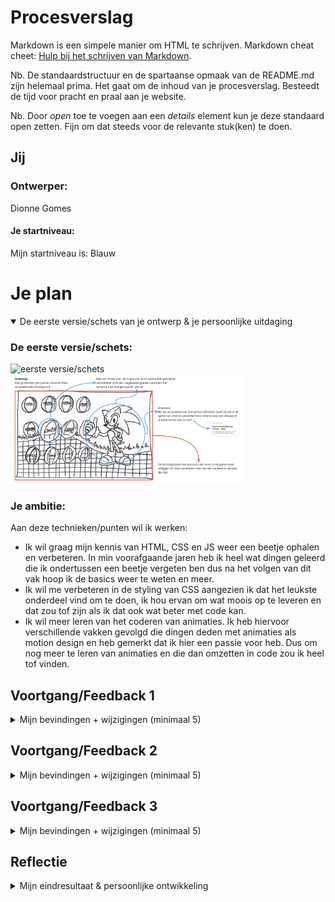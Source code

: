 # Procesverslag
Markdown is een simpele manier om HTML te schrijven.
Markdown cheat cheet: [Hulp bij het schrijven van Markdown](https://github.com/adam-p/markdown-here/wiki/Markdown-Cheatsheet).

Nb. De standaardstructuur en de spartaanse opmaak van de README.md zijn helemaal prima. Het gaat om de inhoud van je procesverslag. Besteedt de tijd voor pracht en praal aan je website.

Nb. Door *open* toe te voegen aan een *details* element kun je deze standaard open zetten. Fijn om dat steeds voor de relevante stuk(ken) te doen.





## Jij

### Ontwerper:
Dionne Gomes

#### Je startniveau:
Mijn startniveau is: Blauw





# Je plan

<details open>
  <summary>De eerste versie/schets van je ontwerp & je persoonlijke uitdaging</summary>

  ### De eerste versie/schets:
  <img src="readme-images/SchetsV1.png" width="375px" alt="eerste versie/schets">
  <img src="readme-images/SchetsV1annotaties.png" width="375px" alt="eerste versie/schets inclusief annotaties em uitleg">

  ### Je ambitie:
  Aan deze technieken/punten wil ik werken:
  - Ik wil graag mijn kennis van HTML, CSS en JS weer een beetje ophalen en verbeteren. In min voorafgaande jaren heb ik heel wat dingen geleerd die ik ondertussen een beetje vergeten ben dus na het volgen van dit vak hoop ik de basics weer te weten en meer.
  - Ik wil me verbeteren in de styling van CSS aangezien ik dat het leukste onderdeel vind om te doen, ik hou ervan om wat moois op te leveren en dat zou tof zijn als ik dat ook wat beter met code kan.
  - Ik wil meer leren van het coderen van animaties. Ik heb hiervoor verschillende vakken gevolgd die dingen deden met animaties als motion design en heb gemerkt dat ik hier een passie voor heb. Dus om nog meer te leren van animaties en die dan omzetten in code zou ik heel tof vinden.

</details>




## Voortgang/Feedback 1

<details>
  <summary>Mijn bevindingen + wijzigingen (minimaal 5)</summary>

  ### Bevinding 1:
  Het idee past heel goed bij het onderwerp. De onderdelen passen allemaal bij de stijl van Sonic. Ik vind de muntjes een creatieve manier om de jaartallen weer te geven.

  #### oplossing:
  Is niet nodig. Houden zo.



  ### Bevinding 2:
  Hoe geef je de achtergrond weer? In oude pixel-vorm of realistische moderne vorm?

  #### oplossing:
  Ik ben van plan de achtergronden zo weer te geven dat ze bij dat jaartal en het karakter passen. Je krijgt dan bij de nieuwste versies van Sonic een realistische/3d achtergrond en bij de pixelige karakters een pixelige achtergrond.



  ### Bevinding 3:
  Animatie verwerken in de muntjes door middel van hover? Of in rollende Sonic?

  #### oplossing:
  Het lijkt me tof om de muntjes een horizontaal draaiende animatie mee te geven aangezien ze dat ook doen in de daadwerkelijke game en Sonic zelf springt en draait ook veel in de game dus het lijkt me leuk om dat ook in get ontwerp te verwerken.



  ### Bevinding 4:
  Ga je zelf de Sonics illustreren of maak je gebruik van afbeeldingen?

  #### oplossing:
  Ik wil proberen de muntjes zelf te gaan illustreren in HTML en CSS zodat ik ook deze vaardigheid onder de knie krijg. Verder gebruik ik bestaande afbeeldingen van de Sonic personages aangezien die per jaartal en game hun eigen vormgeving hebben gekregen en ik juist duidelijk wil laten zien.



  ### Bevinding 5:
  Misschien onder of boven Sonic de specifieke naam en het jaartal laten zien?

  #### oplossing:
  Een beetje feed forward geven is inderdaad een goed idee! Ik wil so wie so het jaartal in de ringen laten weergeven en door de animaties laten zien welke je hebt geselecteerd maar wie weet kan ik daar nog meer mee.

</details>




## Voortgang/Feedback 2

<details>
  <summary>Mijn bevindingen + wijzigingen (minimaal 5)</summary>

  Zie hier het feedback formulier die mijn klasgenoot heeft ingevuld:
  <img src="readme-images/Feedback1_Dionne.png" width="375px" alt="Feedback formulier">

  ### Bevinding 1:
  Als feedback kreeg ik te horen dat de indeling van Sonic ten opzichte van de rest van de website nog niet helemaal optimaal was.

  #### oplossing:
  Dit kan ik oplossen door de afbeelding van Sonic naast de munten te positioneren met een Display Grid.


  ### Bevinding 2:
  Op het feedback formulier is aangegeven dat mijn teksten nog niet voldoende contrast hebben ten opzichte van mijn achtergrond.

  #### oplossing:
  Met de tool "https://contrast-ratio.com/" heb ik kunnen checken of mijn contrasten goed genoeg waren en als hieruit bleek dat de contrast ratio niet voldoende was heb ik de achtergrond afbeelding aangepast.

  ### Bevinding 3:
  Op het feedback formulier is aangegeven dat mijn fonts nog niet correct getoond worden als de pagina in Github wordt getoond.

  #### oplossing:
  Deze oplossing wordt ons uitgelecht in de les van dinsdag 26 april. Ook is deze les op dlo te vinden en hieruit blijkt dat er drie verschillende manieren zijn om het op te lossen. Ik heb voor de @font-face manier gekozen.

  ### Bevinding 4:
  Op het feedback formulier is aangegeven dat de states van de interactieve elementen niet passen bij het ontwerp.

  #### oplossing:
  De states apart een opmaak geven, bijvoorbeeld een actieve state in een ring in plaats van het default vierkantje.

  ### Bevinding 5:
  Op het feedback formulier is aangegeven dat er in de CSS geen commentaar is opgenomen om de structuur duidelijk te maken en om uitleg te geven.

  #### oplossing:
  Dit kan ik gemakkelijk oplossen door aan te geven wat de functie is van de stukken code die ik geschreven heb met /*...*/ .

</details>



## Voortgang/Feedback 3

<details>
  <summary>Mijn bevindingen + wijzigingen (minimaal 5)</summary>

  Zie hier het feedback formulier die mijn klasgenoot heeft ingevuld:
  <img src="readme-images/Feedback2_Dionne.png" width="375px" alt="Feedback formulier">

  ### Bevinding 1:
  Op het feedback formulier wordt aangegeven dat de jaartallen een stukje uit steken onder het scherm waar de achtergrond afbeelding stopt.

  #### oplossing:
  Dit heb ik opgelost door de "background-size" op "cover" te zetten en de "ol" (het gedeelte onder de ringen dus) een "padding" aan de onderkant te geven.



  ### Bevinding 2:
  Op het feedback formulier wordt aangegeven dat ik nog steeds geen commentaar verwerkt heb na de vorige feedback.

  #### oplossing:
  Dit keer wel echt commentaar toevoegen in de css met /*...*/ .


  ### Bevinding 3:
  Op het feedback formulier wordt aangegeven dat ik geen bronnen heb opgenomen.

  #### oplossing:
  Veel bronnen heb ik niet gebruikt, af en toe alleen even gespiekt op "https://www.w3schools.com/" om te kijken hoe het ook alweer zat. Deze website zal ik in mijn code toevoegen.


  ### Bevinding 4:
  Op het feedback formulier wordt aangegeven dat de CSS properties niet binnen een selector staan in dezelfde volgorde.

  #### oplossing:
  Dit kan ik gemakkelijk oplossen door de structuur van mijn code wat netter te maken en wat meer te groeperen. Dus toepassen wat we in de les van donderdag behandeld hebben.



  ### Bevinding 5:
  Op het feedback formulier wordt aangegeven dat er geen CSS custom properties worden gebruikt voor alle kleurtjes en verloopjes.

  #### oplossing:
  Dit heb ik direcht toegevoegd doormiddel van:
  :root {
    --color-text: white;
    --color-ring-base: #FA9F1A;
    --color-ring-shadow: #945F0C;
    --color-ring-light: #FBCD38;
}

</details>




## Reflectie

<details>
  <summary>Mijn eindresultaat & persoonlijke ontwikkeling</summary>

  ### Je uitkomst - karakteristiek screenshot(s):
  Home page:
  <img src="readme-images/FinalDesign.png" width="375px" alt="final ontwerp">

  Detail pages:
  <img src="readme-images/FinalDesign1988.png" width="375px" alt="final ontwerp 1988">
  <img src="readme-images/FinalDesign1991.png" width="375px" alt="final ontwerp 1991">
  <img src="readme-images/FinalDesign1994.png" width="375px" alt="final ontwerp 1994">
  <img src="readme-images/FinalDesign1996.png" width="375px" alt="final ontwerp 1996">
  <img src="readme-images/FinalDesign1997.png" width="375px" alt="final ontwerp1997">
  <img src="readme-images/FinalDesign1998.png" width="375px" alt="final ontwerp1998">
  <img src="readme-images/FinalDesign1999.png" width="375px" alt="final ontwerp 1999">
  <img src="readme-images/FinalDesign2001.png" width="375px" alt="final ontwerp 2001">
  <img src="readme-images/FinalDesign2003.png" width="375px" alt="final ontwerp 2003">
  <img src="readme-images/FinalDesign2006.png" width="375px" alt="final ontwerp 2006">
  <img src="readme-images/FinalDesign2008.png" width="375px" alt="final ontwerp 2008">
  <img src="readme-images/FinalDesign2010.png" width="375px" alt="final ontwerp 2010">
  <img src="readme-images/FinalDesign2011.png" width="375px" alt="final ontwerp 2011">
  <img src="readme-images/FinalDesign2014.png" width="375px" alt="final ontwerp 2014">
  <img src="readme-images/FinalDesign2016.png" width="375px" alt="final ontwerp 2016">
  <img src="readme-images/FinalDesign2022.png" width="375px" alt="final ontwerp 2022">


  ### Dit ging goed/Heb ik geleerd:
  Ik vond het erg leuk om weer de HTML, CSS en JS in te duiken en op te halen wat ik hiervan nog wist. Mijn vaardigheden heb ik ook zeker wel verbeterd. Ik begrijp nu veel meer van het animeren in CSS en dat je daar nog veel meer hele leuk dingen mee kan. Specifiek in de les waarbij we gingen animeren viel het me alles mee hoe ingewikkeld het was en hoe lastig ik het vond.  Zie <a href="https://codepen.io/DionneGomes/pen/yLpGmzg?editors=1100">Codepen Animaties</a>. Ik snap nu ook meer van positionering met Display Grid en het goed toepassen van lettertypes in mijn website. Dat vond ik erg nuttig.

  ### Dit was lastig/Is niet gelukt:
  Het werken met Js blijf ik altijd even moeilijker vinden als ik hoop. Op de een of andere manier geeft de pagina de achtergronden goed weer als je ze wilt bekijken van laag naar hoog jaartal en verkeerd als je ze in een andere volgorde aanklikt. Hierdoor worden niet altijd de juiste achtergronden getoond bij het juiste karakter van Sonic.

  Ook wilde ik graag een tweede animatie toevoegen aan de Ring als je erop geklikt had. Ik heb hiervoor van alles geprobeerd in JS en CSS met weinig succes helaas. Ik had het zo leuk gevonden als je bij een active state van de ring de ring zou kunnen laten opspringen en wegvagen zoals het ook gebeurt in de daadwerkelijke game.





## Bronnenlijst

<details open>
<summary>continu bijhouden terwijl je werkt</summary>

1. https://www.w3schools.com/html/default.asp : Voor het opzoeken en na gaan hoe ik een bepaald html onderdeel ook al weer neer moest zetten.
2. https://www.w3schools.com/css/default.asp : Voor het opzoeken en na gaan hoe ik een bepaald css onderdeel ook al weer neer moest zetten.
3. https://codepen.io/shooft/pen/VwyqEMv?editors=1100 : Afkijken animatie
4. https://codepen.io/shooft/pen/XWVeoEx : Akijken states
5. https://css-tricks.com/snippets/css/a-guide-to-flexbox/ : Flexbox
6. https://www.fontsquirrel.com/tools/webfont-generator: Font Squirrel - font generator
7. https://contrast-ratio.com/ Contrast-ratio-checker Lea Verou

</details>
